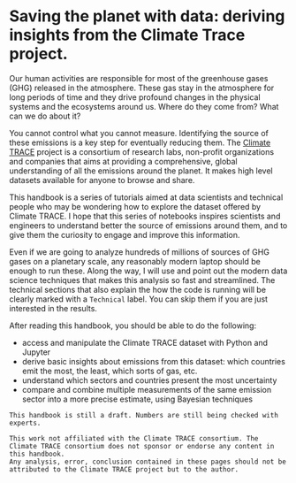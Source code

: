 # Saving the planet with data: deriving insights from the Climate Trace project.

Our human activities are responsible for most of the greenhouse gases (GHG) 
released in the atmosphere. These gas stay in the atmosphere for long periods  of time and they drive profound changes in the physical systems and the ecosystems around us. Where do they come from? What can we do about it?

You cannot control what you cannot measure. Identifying the source of these emissions is a key step for eventually reducing them. The [Climate TRACE](https://climatetrace.org/) project is a consortium of research labs, non-profit organizations and companies that aims at providing a comprehensive, global understanding of all the emissions around the planet. It makes high level datasets available for anyone to browse and share.

This handbook is a series of tutorials aimed at data scientists and technical people who may be wondering how to explore the dataset offered by Climate TRACE. I hope that this series of notebooks inspires scientists and engineers to understand better the source of emissions around them, and to give them the curiosity to engage and improve this information.

Even if we are going to analyze hundreds of millions of sources of GHG gases on a planetary scale, any reasonably modern laptop should be enough to run these. Along the way, I will use and point out the modern data science techniques that makes this analysis so fast and streamlined. 
The technical sections that also explain the how the code is running will be clearly marked with a `Technical` label. You can skip them if you are just interested in the results.

After reading this handbook, you should be able to do the following:
- access and manipulate the Climate TRACE dataset with Python and Jupyter
- derive basic insights about emissions from this dataset: which countries emit the most, the least, which sorts of gas, etc.
- understand which sectors and countries present the most uncertainty
- compare and combine multiple measurements of the same emission sector into a more precise estimate, using Bayesian techniques

```{warning}
This handbook is still a draft. Numbers are still being checked with experts.
```

```{warning}
This work not affiliated with the Climate TRACE consortium. The Climate TRACE consortium does not sponsor or endorse any content in this handbook.
Any analysis, error, conclusion contained in these pages should not be attributed to the Climate TRACE project but to the author.
```


```{tableofcontents}
```
